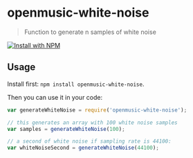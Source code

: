 # openmusic-white-noise

> Function to generate n samples of white noise

[![Install with NPM](https://nodei.co/npm/openmusic-white-noise.png?downloads=true&stars=true)](https://nodei.co/npm/openmusic-white-noise/)

## Usage

Install first: `npm install openmusic-white-noise`.

Then you can use it in your code:

```javascript
var generateWhiteNoise = require('openmusic-white-noise');

// this generates an array with 100 white noise samples
var samples = generateWhiteNoise(100);

// a second of white noise if sampling rate is 44100:
var whiteNoiseSecond = generateWhiteNoise(44100);
```


